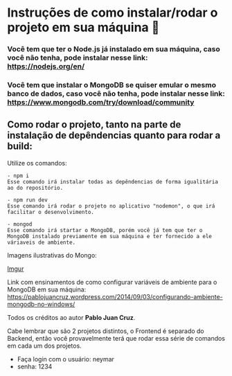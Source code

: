# Instruções de como instalar/rodar o projeto em sua máquina :vulcan_salute:

### Você tem que ter o Node.js já instalado em sua máquina, caso você não tenha, pode instalar nesse link: https://nodejs.org/en/
### Você tem que instalar o MongoDB se quiser emular o mesmo banco de dados, caso você não tenha, pode instalar nesse link: https://www.mongodb.com/try/download/community

## Como rodar o projeto, tanto na parte de instalação de depêndencias quanto para rodar a build:
  Utilize os comandos:
  
    - npm i
    Esse comando irá instalar todas as depêndencias de forma igualitária ao do repositório.
    
    - npm run dev
    Esse comando irá rodar o projeto no aplicativo "nodemon", o que irá facilitar o desenvolvimento. 
    
    - mongod
    Esse comando irá startar o MongoDB, porém você já tem que ter o MongoDB instalado previamente em sua máquina e ter fornecido a ele váriaveis de ambiente.
    
Imagens ilustrativas do Mongo:

    
[Imgur](https://i.imgur.com/Y4iSKNd.png)


Link com ensinamentos de como configurar variáveis de ambiente para o MongoDB em sua máquina:
  https://pablojuancruz.wordpress.com/2014/09/03/configurando-ambiente-mongodb-no-windows/
  
  Todos os créditos ao autor **Pablo Juan Cruz**.
    
    
Cabe lembrar que são 2 projetos distintos, o Frontend é separado do Backend, então você provavelmente terá que rodar essa série de comandos em cada um dos projetos.

- Faça login com o usuário: neymar
- senha: 1234
